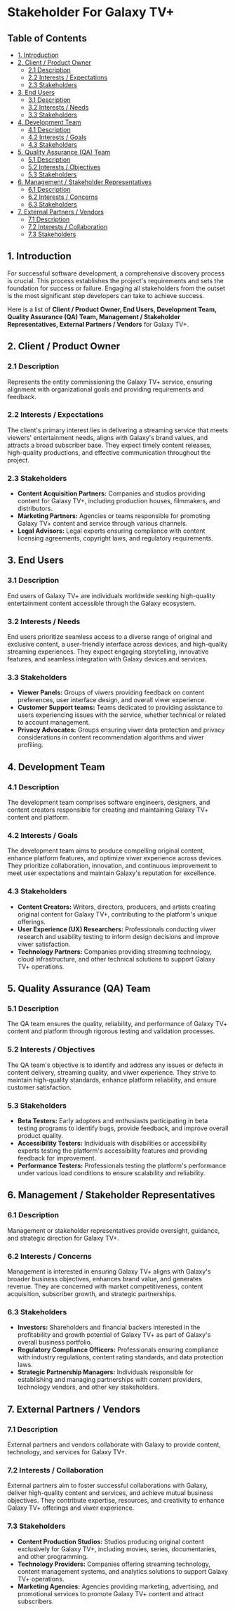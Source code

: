 # Stakeholder For Galaxy TV+
 
## Table of Contents
 
- [1. Introduction](#1-introduction)
- [2. Client / Product Owner](#2-client--product-owner)
  - [2.1 Description](#21-description)
  - [2.2 Interests / Expectations](#22-interests--expectations)
  - [2.3 Stakeholders](#23-stakeholders)
- [3. End Users](#3-end-users)
  - [3.1 Description](#31-description)
  - [3.2 Interests / Needs](#32-interests--needs)
  - [3.3 Stakeholders](#33-stakeholders)
- [4. Development Team](#4-development-team)
  - [4.1 Description](#41-description)
  - [4.2 Interests / Goals](#42-interests--goals)
  - [4.3 Stakeholders](#43-stakeholders)
- [5. Quality Assurance (QA) Team](#5-quality-assurance-qa-team)
  - [5.1 Description](#51-description)
  - [5.2 Interests / Objectives](#52-interests--objectives)
  - [5.3 Stakeholders](#53-stakeholders)
- [6. Management / Stakeholder Representatives](#6-management--stakeholder-representatives)
  - [6.1 Description](#61-description)
  - [6.2 Interests / Concerns](#62-interests--concerns)
  - [6.3 Stakeholders](#63-stakeholders)
- [7. External Partners / Vendors](#7-external-partners--vendors)
  - [7.1 Description](#71-description)
  - [7.2 Interests / Collaboration](#72-interests--collaboration)
  - [7.3 Stakeholders](#73-stakeholders)
 
## 1. Introduction
For successful software development, a comprehensive discovery process is crucial. This process establishes the project's requirements and sets the foundation for success or failure. Engaging all stakeholders from the outset is the most significant step developers can take to achieve success.
 
Here is a list of **Client / Product Owner, End Users, Development Team, Quality Assurance (QA) Team, Management / Stakeholder Representatives, External Partners / Vendors** for Galaxy TV+.
 
## 2. Client / Product Owner
 
### 2.1 Description
Represents the entity commissioning the Galaxy TV+ service, ensuring alignment with organizational goals and providing requirements and feedback.
 
### 2.2 Interests / Expectations
The client's primary interest lies in delivering a streaming service that meets viewers' entertainment needs, aligns with Galaxy's brand values, and attracts a broad subscriber base. They expect timely content releases, high-quality productions, and effective communication throughout the project.
 
### 2.3 Stakeholders
- **Content Acquisition Partners:** Companies and studios providing content for Galaxy TV+, including production houses, filmmakers, and distributors.
- **Marketing Partners:** Agencies or teams responsible for promoting Galaxy TV+ content and service through various channels.
- **Legal Advisors:** Legal experts ensuring compliance with content licensing agreements, copyright laws, and regulatory requirements.
 
## 3. End Users
 
### 3.1 Description
End users of Galaxy TV+ are individuals worldwide seeking high-quality entertainment content accessible through the Galaxy ecosystem.
 
### 3.2 Interests / Needs
End users prioritize seamless access to a diverse range of original and exclusive content, a user-friendly interface across devices, and high-quality streaming experiences. They expect engaging storytelling, innovative features, and seamless integration with Galaxy devices and services.
 
### 3.3 Stakeholders
- **Viewer Panels:** Groups of viwers providing feedback on content preferences, user interface design, and overall viwer experience.
- **Customer Support teams:** Teams dedicated to providing assistance to users experiencing issues with the service, whether technical or related to account management.
- **Privacy Advocates:** Groups ensuring viwer data protection and privacy considerations in content recommendation algorithms and viwer profiling.
 
## 4. Development Team
 
### 4.1 Description
The development team comprises software engineers, designers, and content creators responsible for creating and maintaining Galaxy TV+ content and platform.
 
### 4.2 Interests / Goals
The development team aims to produce compelling original content, enhance platform features, and optimize viwer experience across devices. They prioritize collaboration, innovation, and continuous improvement to meet user expectations and maintain Galaxy's reputation for excellence.
 
### 4.3 Stakeholders
- **Content Creators:** Writers, directors, producers, and artists creating original content for Galaxy TV+, contributing to the platform's unique offerings.
- **User Experience (UX) Researchers:** Professionals conducting viwer research and usability testing to inform design decisions and improve viwer satisfaction.
- **Technology Partners:** Companies providing streaming technology, cloud infrastructure, and other technical solutions to support Galaxy TV+ operations.
 
## 5. Quality Assurance (QA) Team
 
### 5.1 Description
The QA team ensures the quality, reliability, and performance of Galaxy TV+ content and platform through rigorous testing and validation processes.
 
### 5.2 Interests / Objectives
The QA team's objective is to identify and address any issues or defects in content delivery, streaming quality, and viwer experience. They strive to maintain high-quality standards, enhance platform reliability, and ensure customer satisfaction.
 
### 5.3 Stakeholders
- **Beta Testers:** Early adopters and enthusiasts participating in beta testing programs to identify bugs, provide feedback, and improve overall product quality.
- **Accessibility Testers:** Individuals with disabilities or accessibility experts testing the platform's accessibility features and providing feedback for improvement.
- **Performance Testers:** Professionals testing the platform's performance under various load conditions to ensure scalability and reliability.
 
## 6. Management / Stakeholder Representatives
 
### 6.1 Description
Management or stakeholder representatives provide oversight, guidance, and strategic direction for Galaxy TV+.
 
### 6.2 Interests / Concerns
Management is interested in ensuring Galaxy TV+ aligns with Galaxy's broader business objectives, enhances brand value, and generates revenue. They are concerned with market competitiveness, content acquisition, subscriber growth, and strategic partnerships.
 
### 6.3 Stakeholders
- **Investors:** Shareholders and financial backers interested in the profitability and growth potential of Galaxy TV+ as part of Galaxy's overall business portfolio.
- **Regulatory Compliance Officers:** Professionals ensuring compliance with industry regulations, content rating standards, and data protection laws.
- **Strategic Partnership Managers:** Individuals responsible for establishing and managing partnerships with content providers, technology vendors, and other key stakeholders.
 
## 7. External Partners / Vendors
 
### 7.1 Description
External partners and vendors collaborate with Galaxy to provide content, technology, and services for Galaxy TV+.
 
### 7.2 Interests / Collaboration
External partners aim to foster successful collaborations with Galaxy, deliver high-quality content and services, and achieve mutual business objectives. They contribute expertise, resources, and creativity to enhance Galaxy TV+ offerings and viwer experience.
 
### 7.3 Stakeholders
- **Content Production Studios:** Studios producing original content exclusively for Galaxy TV+, including movies, series, documentaries, and other programming.
- **Technology Providers:** Companies offering streaming technology, content management systems, and analytics solutions to support Galaxy TV+ operations.
- **Marketing Agencies:** Agencies providing marketing, advertising, and promotional services to promote Galaxy TV+ content and attract subscribers.
